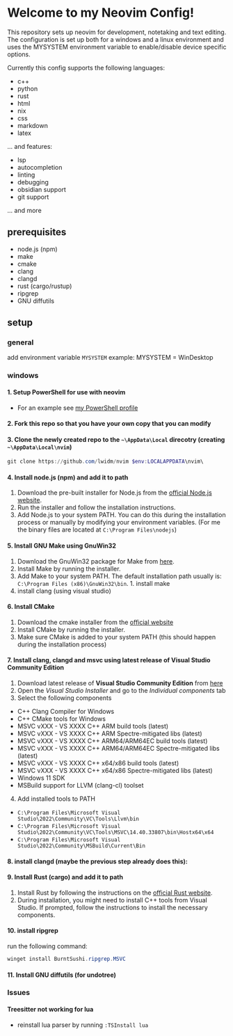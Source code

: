 # Welcome to my Neovim Config!

This repository sets up neovim for development, notetaking and text editing. The configuration is set up both for a windows and a linux environment and uses the MYSYSTEM environment variable to enable/disable device specific options.

Currently this config supports the following languages:
* c++
* python
* rust
* html
* nix
* css
* markdown
* latex

... and features:
* lsp
* autocompletion
* linting
* debugging
* obsidian support
* git support

... and more


## prerequisites
<!-- TODO : add nix-shell file for installing plugins -->
* node.js (npm)
* make
* cmake
* clang
* clangd
* rust (cargo/rustup)
* ripgrep
* GNU diffutils

## setup

### general
add environment variable `MYSYSTEM`
example: 
MYSYSTEM = WinDesktop

### windows

#### 1. Setup PowerShell for use with neovim
- For an example see [my PowerShell profile](https://github.com/lwidm/powershell-profile)

#### 2. Fork this repo so that you have your own copy that you can modify

#### 3. Clone the newly created repo to the `~\AppData\Local` direcotry (creating `~\AppData\Local\nvim`)
```PowerShell
git clone https://github.com/lwidm/nvim $env:LOCALAPPDATA\nvim\
```

#### 4. Install node.js (npm) and add it to path
1. Download the pre-built installer for Node.js from the [official Node.js website](https://nodejs.org/en/download/prebuilt-installer).
2. Run the installer and follow the installation instructions.
3. Add Node.js to your system PATH. You can do this during the installation process or manually by modifying your environment variables.
    (For me the binary files are located at `C:\Program Files\nodejs`)

#### 5. Install GNU Make using GnuWin32
1. Download the GnuWin32 package for Make from [here](https://gnuwin32.sourceforge.net/packages/make.htm).
2. Install Make by running the installer.
3. Add Make to your system PATH. The default installation path usually is: `C:\Program Files (x86)\GnuWin32\bin`. 1. install make 
 2. install clang (using visual studio)

#### 6. Install CMake
1. Download the cmake installer from the [official website](https://cmake.org/download/)
2. Install CMake by running the installer.
3. Make sure CMake is added to your system PATH (this should happen during the installation process)

#### 7. Install clang, clangd and msvc using latest release of **Visual Studio Community Edition**
1. Download latest release of **Visual Studio Community Edition** from [here](https://visualstudio.microsoft.com)
2. Open the _Visual Studio Installer_ and go to the _Individual components_ tab
3. Select the following components
  * C++ Clang Compiler  for Windows
  * C++ CMake tools for Windows
  * MSVC vXXX - VS XXXX C++ ARM build tools (latest)
  * MSVC vXXX - VS XXXX C++ ARM Spectre-mitigated libs (latest)
  * MSVC vXXX - VS XXXX C++ ARM64/ARM64EC build tools (latest)
  * MSVC vXXX - VS XXXX C++ ARM64/ARM64EC Spectre-mitigated libs (latest)
  * MSVC vXXX - VS XXXX C++ x64/x86 build tools (latest)
  * MSVC vXXX - VS XXXX C++ x64/x86 Spectre-mitigated libs (latest)
  * Windows 11 SDK
  * MSBuild support for LLVM (clang-cl) toolset
4. Add installed tools to PATH
  * `C:\Program Files\Microsoft Visual Studio\2022\Community\VC\Tools\Llvm\bin`
  * `C:\Program Files\Microsoft Visual Studio\2022\Community\VC\Tools\MSVC\14.40.33807\bin\Hostx64\x64`
  * `C:\Program Files\Microsoft Visual Studio\2022\Community\MSBuild\Current\Bin`

#### 8. install clangd (maybe the previous step already does this):

#### 9. Install Rust (cargo) and add it to path
1. Install Rust by following the instructions on the [official Rust website](https://doc.rust-lang.org/cargo/getting-started/installation.html).
2. During installation, you might need to install C++ tools from Visual Studio. If prompted, follow the instructions to install the necessary components.
   
#### 10. install ripgrep
run the following command:
```PowerShell
winget install BurntSushi.ripgrep.MSVC
```

#### 11. Install GNU diffutils (for undotree)

### Issues
#### Treesitter not working for lua
- reinstall lua parser by running `:TSInstall lua`
